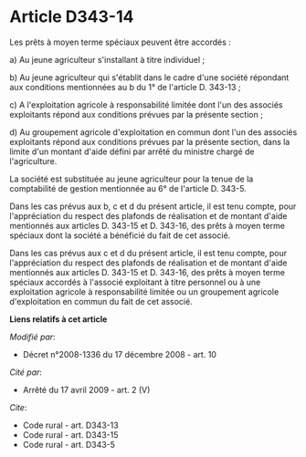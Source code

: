 # Article D343-14

Les prêts à moyen terme spéciaux peuvent être accordés : 

a) Au jeune agriculteur s'installant à titre individuel ; 

b) Au jeune agriculteur qui s'établit dans le cadre d'une société répondant aux conditions mentionnées au b du 1° de
l'article D. 343-13 ; 

c) A l'exploitation agricole à responsabilité limitée dont l'un des associés exploitants répond aux conditions prévues par la
présente section ; 

d) Au groupement agricole d'exploitation en commun dont l'un des associés exploitants répond aux conditions prévues par la
présente section, dans la limite d'un montant d'aide défini par arrêté du ministre chargé de l'agriculture. 

La société est substituée au jeune agriculteur pour la tenue de la comptabilité de gestion mentionnée au 6° de l'article D.
343-5. 

Dans les cas prévus aux b, c et d du présent article, il est tenu compte, pour l'appréciation du respect des plafonds de
réalisation et de montant d'aide mentionnés aux articles D. 343-15 et D. 343-16, des prêts à moyen terme spéciaux dont la
société a bénéficié du fait de cet associé. 

Dans les cas prévus aux c et d du présent article, il est tenu compte, pour l'appréciation du respect des plafonds de
réalisation et de montant d'aide mentionnés aux articles D. 343-15 et D. 343-16, des prêts à moyen terme spéciaux accordés à
l'associé exploitant à titre personnel ou à une exploitation agricole à responsabilité limitée ou un groupement agricole
d'exploitation en commun du fait de cet associé.

**Liens relatifs à cet article**

_Modifié par_:

  - Décret n°2008-1336 du 17 décembre 2008 - art. 10

_Cité par_:

  - Arrêté du 17 avril 2009 - art. 2 (V)

_Cite_:

  - Code rural - art. D343-13
  - Code rural - art. D343-15
  - Code rural - art. D343-5
